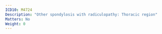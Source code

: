 ```yaml
---
ICD10: M4724
Description: "Other spondylosis with radiculopathy: Thoracic region"
Matters: No
Weight: 0
---
```

